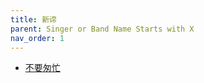 ```yaml
---
title: 新谛
parent: Singer or Band Name Starts with X
nav_order: 1
---
```


- [不要匆忙](/lyrics/Xin_Di/buyaocongmang)